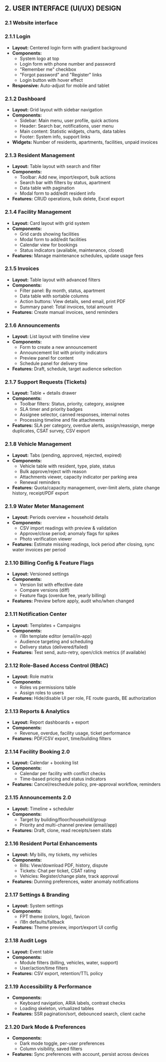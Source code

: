 ## 2. USER INTERFACE (UI/UX) DESIGN

### 2.1 Website interface

### 2.1.1 Login
- **Layout:** Centered login form with gradient background
- **Components:**
  - System logo at top
  - Login form with phone number and password
  - "Remember me" checkbox
  - "Forgot password" and "Register" links
  - Login button with hover effect
- **Responsive:** Auto-adjust for mobile and tablet

### 2.1.2 Dashboard
- **Layout:** Grid layout with sidebar navigation
- **Components:**
  - Sidebar: Main menu, user profile, quick actions
  - Header: Search bar, notifications, user menu
  - Main content: Statistic widgets, charts, data tables
  - Footer: System info, support links
- **Widgets:** Number of residents, apartments, facilities, unpaid invoices

### 2.1.3 Resident Management
- **Layout:** Table layout with search and filter
- **Components:**
  - Toolbar: Add new, import/export, bulk actions
  - Search bar with filters by status, apartment
  - Data table with pagination
  - Modal form to add/edit resident info
- **Features:** CRUD operations, bulk delete, Excel export

### 2.1.4 Facility Management
- **Layout:** Card layout with grid system
- **Components:**
  - Grid cards showing facilities
  - Modal form to add/edit facilities
  - Calendar view for bookings
  - Status indicators (available, maintenance, closed)
- **Features:** Manage maintenance schedules, update usage fees

### 2.1.5 Invoices
- **Layout:** Table layout with advanced filters
- **Components:**
  - Filter panel: By month, status, apartment
  - Data table with sortable columns
  - Action buttons: View details, send email, print PDF
  - Summary panel: Total invoices, total amount
- **Features:** Create manual invoices, send reminders

### 2.1.6 Announcements
- **Layout:** List layout with timeline view
- **Components:**
  - Form to create a new announcement
  - Announcement list with priority indicators
  - Preview panel for content
  - Schedule panel for delivery time
- **Features:** Draft, schedule, target audience selection

### 2.1.7 Support Requests (Tickets)
- **Layout:** Table + details drawer
- **Components:**
  - Toolbar filters: Status, priority, category, assignee
  - SLA timer and priority badges
  - Assignee selector, canned responses, internal notes
  - Processing timeline and file attachments
- **Features:** SLA per category, overdue alerts, assign/reassign, merge duplicates, CSAT survey, CSV export

### 2.1.8 Vehicle Management
- **Layout:** Tabs (pending, approved, rejected, expired)
- **Components:**
  - Vehicle table with resident, type, plate, status
  - Bulk approve/reject with reason
  - Attachments viewer, capacity indicator per parking area
  - Renewal reminders
- **Features:** Quota/capacity management, over-limit alerts, plate change history, receipt/PDF export

### 2.1.9 Water Meter Management
- **Layout:** Periods overview + household details
- **Components:**
  - CSV import readings with preview & validation
  - Approve/close period; anomaly flags for spikes
  - Photo verification viewer
- **Features:** Estimate missing readings, lock period after closing, sync water invoices per period

### 2.1.10 Billing Config & Feature Flags
- **Layout:** Versioned settings
- **Components:**
  - Version list with effective date
  - Compare versions (diff)
  - Feature flags (overdue fee, yearly billing)
- **Features:** Preview before apply, audit who/when changed

### 2.1.11 Notification Center
- **Layout:** Templates + Campaigns
- **Components:**
  - i18n template editor (email/in-app)
  - Audience targeting and scheduling
  - Delivery status (delivered/failed)
- **Features:** Test send, auto-retry, open/click metrics (if available)

### 2.1.12 Role-Based Access Control (RBAC)
- **Layout:** Role matrix
- **Components:**
  - Roles vs permissions table
  - Assign roles to users
- **Features:** Hide/disable UI per role, FE route guards, BE authorization

### 2.1.13 Reports & Analytics
- **Layout:** Report dashboards + export
- **Components:**
  - Revenue, overdue, facility usage, ticket performance
- **Features:** PDF/CSV export, time/building filters

### 2.1.14 Facility Booking 2.0
- **Layout:** Calendar + booking list
- **Components:**
  - Calendar per facility with conflict checks
  - Time-based pricing and status indicators
- **Features:** Cancel/reschedule policy, pre-approval workflow, reminders

### 2.1.15 Announcements 2.0
- **Layout:** Timeline + scheduler
- **Components:**
  - Target by building/floor/household/group
  - Priority and multi-channel preview (email/app)
- **Features:** Draft, clone, read receipts/seen stats

### 2.1.16 Resident Portal Enhancements
- **Layout:** My bills, my tickets, my vehicles
- **Components:**
  - Bills: View/download PDF, history, dispute
  - Tickets: Chat per ticket, CSAT rating
  - Vehicles: Register/change plate, track approval
- **Features:** Dunning preferences, water anomaly notifications

### 2.1.17 Settings & Branding
- **Layout:** System settings
- **Components:**
  - FPT theme (colors, logo), favicon
  - i18n defaults/fallback
- **Features:** Theme preview, import/export UI config

### 2.1.18 Audit Logs
- **Layout:** Event table
- **Components:**
  - Module filters (billing, vehicles, water, support)
  - User/action/time filters
- **Features:** CSV export, retention/TTL policy

### 2.1.19 Accessibility & Performance
- **Components:**
  - Keyboard navigation, ARIA labels, contrast checks
  - Loading skeleton, virtualized tables
- **Features:** SSR pagination/sort, debounced search, client cache

### 2.1.20 Dark Mode & Preferences
- **Components:**
  - Dark mode toggle, per-user preferences
  - Column visibility, saved filters
- **Features:** Sync preferences with account, persist across devices
